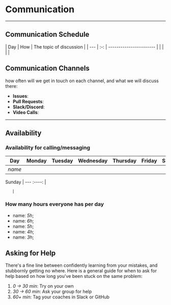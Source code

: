 <!--
    this template is for inspiration, feel free to change it however you like!

    Careful! be sure to protect your privacy when filling out this document
        everything you write here will be public
        so share only what you are comfortable sharing online
        you can share the rest in confidence with you group by another channel
-->

# Communication

---

## Communication Schedule

| Day | How | The topic of discussion | | --- | :-: | ----------------------- |
| | | |

## Communication Channels

how often will we get in touch on each channel, and what we will discuss there:

- **Issues**:
- **Pull Requests**:
- **Slack/Discord**:
- **Video Calls**:

---

## Availability

### Availability for calling/messaging

| Day    | Monday | Tuesday | Wednesday | Thursday | Friday | Saturday |
| ------ | :----: | :-----: | :-------: | :------: | :----: | :------: |
| _name_ |        |         |           |          |        |          |

Sunday | ---
:----: |

       |

### How many hours everyone has per day

- name: _5h_;
- name: _6h_;
- name: _5h_;
- name: _4h_;
- name: _3h_;

## Asking for Help

There's a fine line between confidently learning from your mistakes, and
stubbornly getting no where. Here is a general guide for when to ask for help
based on how long you've been stuck on the same problem:

1. _0 -> 30 min_: Try on your own
1. _30 -> 60 min_: Ask your group for help
1. _60+ min_: Tag your coaches in Slack or GitHub
